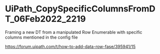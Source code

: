 # UiPath_CopySpecificColumnsFromDT_06Feb2022_2219

Framing a new DT from a manipulated Row Enumerable with specific columns mentioned in the config file

https://forum.uipath.com/t/how-to-add-data-row-fase/395941/15
